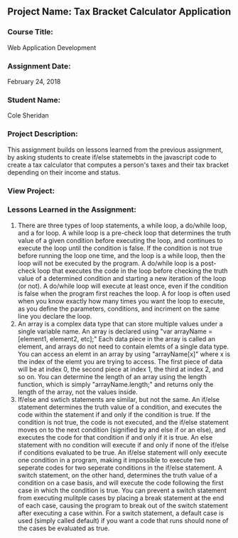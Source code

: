 ## Project Name:  Tax Bracket Calculator Application

### Course Title:
Web Application Development

### Assignment Date:  
February 24, 2018

### Student Name:  
Cole Sheridan

### Project Description:
This assignment builds on lessons learned from the previous assignment, by asking students to create if/else statemebts in the javascript code to create a tax calculator that computes a person's taxes and their tax bracket depending on their income and status.

### View Project:


### Lessons Learned in the Assignment:
1. There are three types of loop statements, a while loop, a do/while loop, and a for loop.  A while loop is a pre-check loop that determines the truth value of a given condition before executing the loop, and continues to execute the loop until the condition is false.  If the condition is not true before running the loop one time, and the loop is a while loop, then the loop will not be executed by the program.  A do/while loop is a post-check loop that executes the code in the loop before checking the truth value of a determined condition and starting a new iteration of the loop (or not).  A do/while loop will execute at least once, even if the condition is false when the program first reaches the loop.  A for loop is often used when you know exactly how many times you want the loop to execute, as you define the parameters, conditions, and incriment on the same line you declare the loop.
2. An array is a complex data type that can store multiple values under a single variable name.  An array is declared using "var arrayName = [element1, element2, etc];"  Each data piece in the array is called an element, and arrays do not need to contain elemts of a single data type.  You can access an elemt in an array by using "arrayName[x]" where x is the index of the elemt you are trying to access.  The first piece of data will be at index 0, the second piece at index 1, the third at index 2, and so on.  You can determine the length of an array using the length function, which is simply "arrayName.length;" and returns only the length of the array, not the values inside.
3. If/else and swtich statements are similar, but not the same.  An if/else statement determines the truth value of a condition, and executes the code within the statement if and only if the condition is true.  If the condition is not true, the code is not executed, and the if/else statement moves on to the next condition (signified by and else if or an else), and executes the code for that condition if and only if it is true.  An else statement with no condition will execute if and only if none of the if/else if conditions evaluated to be true.  An if/else statement will only execute one condition in a program, making it impossible to execute two seperate codes for two seperate conditions in the if/else statement.  A switch statement, on the other hand, determines the truth value of a condition on a case basis, and will execute the code following the first case in which the condition is true.  You can prevent a switch statement from executing mulitple cases by placing a break statement at the end of each case, causing the program to break out of the switch statement after executing a case within.  For a switch statement, a default case is used (simply called default) if you want a code that runs should none of the cases be evaluated as true.

